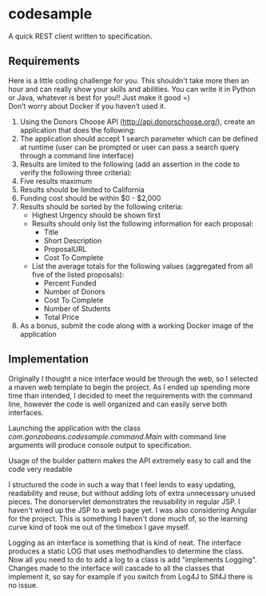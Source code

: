 # codesample
A quick REST client written to specification.

## Requirements
Here is a little coding challenge for you. This shouldn't take more then an hour and can really show your skills and 
abilities.  You can write it in Python or Java, whatever is best for you!!  Just make it good =)  
Don’t worry about Docker if you haven’t used it.
  
1. Using the Donors Choose API (http://api.donorschoose.org/), create an application that does the following:
2. The application should accept 1 search parameter which can be defined at runtime 
     (user can be prompted or user can pass a search query through a command line interface)
3. Results are limited to the following (add an assertion in the code to verify the following three criteria):
4. Five results maximum
5. Results should be limited to California
6. Funding cost should be within $0 -  $2,000
7. Results should be sorted by the following criteria:
     * Highest Urgency should be shown first
     * Results should only list the following information for each proposal:
          - Title
          - Short Description
          - ProposalURL
          - Cost To Complete
     * List the average totals for the following values (aggregated from all five of the listed proposals):
          - Percent Funded
          - Number of Donors
          - Cost To Complete
          - Number of Students
          - Total Price
8. As a bonus, submit the code along with a working Docker image of the application

## Implementation
Originally I thought a nice interface would be through the web, so I selected a maven web template to begin the project.
As I ended up spending more time than intended, I decided to meet the requirements with the command line, however the
code is well organized and can easily serve both interfaces.  

Launching the application with the class *com.gonzobeans.codesample.command.Main* with command line arguments will
produce console output to specification.

Usage of the builder pattern makes the API extremely easy to call and the code very readable

I structured the code in such a way that I feel lends to easy updating, readability and reuse, but without adding lots
of extra unnecessary unused pieces.  The donorservlet demonstrates the reusability in regular JSP.  I haven't wired up
the JSP to a web page yet.  I was also considering Angular for the project.  This is something I haven't done much of,
so the learning curve kind of took me out of the timebox I gave myself.

Logging as an interface is something that is kind of neat.  The interface produces a static LOG that uses methodhandles
to determine the class.  Now all you need to do to add a log to a class is add "implements Logging".  Changes made
to the interface will cascade to all the classes that implement it, so say for example if you switch from Log4J to Slf4J 
there is no issue.
